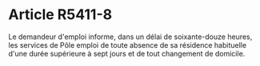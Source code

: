 # Article R5411-8

  
Le demandeur d'emploi informe, dans un délai de soixante-douze heures, les services de Pôle emploi de toute absence de sa résidence habituelle d'une durée supérieure à sept jours et de tout changement de domicile.